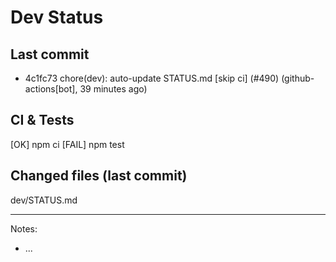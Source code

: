 # Dev Status

## Last commit
- 4c1fc73 chore(dev): auto-update STATUS.md [skip ci] (#490) (github-actions[bot], 39 minutes ago)
## CI & Tests
[OK] npm ci
[FAIL] npm test

## Changed files (last commit)
dev/STATUS.md

---
Notes:
- ...
